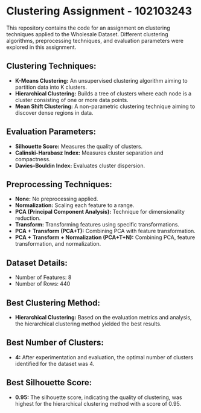 # Clustering Assignment - 102103243

This repository contains the code for an assignment on clustering techniques applied to the Wholesale Dataset. Different clustering algorithms, preprocessing techniques, and evaluation parameters were explored in this assignment.

## Clustering Techniques:

- **K-Means Clustering:** An unsupervised clustering algorithm aiming to partition data into K clusters.
- **Hierarchical Clustering:** Builds a tree of clusters where each node is a cluster consisting of one or more data points.
- **Mean Shift Clustering:** A non-parametric clustering technique aiming to discover dense regions in data.

## Evaluation Parameters:

- **Silhouette Score:** Measures the quality of clusters.
- **Calinski-Harabasz Index:** Measures cluster separation and compactness.
- **Davies-Bouldin Index:** Evaluates cluster dispersion.

## Preprocessing Techniques:

- **None:** No preprocessing applied.
- **Normalization:** Scaling each feature to a range.
- **PCA (Principal Component Analysis):** Technique for dimensionality reduction.
- **Transform:** Transforming features using specific transformations.
- **PCA + Transform (PCA+T):** Combining PCA with feature transformation.
- **PCA + Transform + Normalization (PCA+T+N):** Combining PCA, feature transformation, and normalization.

## Dataset Details:
- Number of Features: 8
- Number of Rows: 440

## Best Clustering Method:
- **Hierarchical Clustering:** Based on the evaluation metrics and analysis, the hierarchical clustering method yielded the best results.

## Best Number of Clusters:
- **4:** After experimentation and evaluation, the optimal number of clusters identified for the dataset was 4.

## Best Silhouette Score:
- **0.95:** The silhouette score, indicating the quality of clustering, was highest for the hierarchical clustering method with a score of 0.95.
